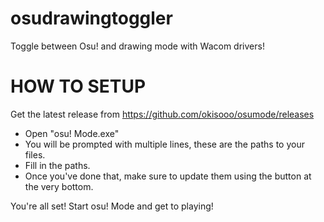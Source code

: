 # osudrawingtoggler
 Toggle between Osu! and drawing mode with Wacom drivers!


# HOW TO SETUP

Get the latest release from https://github.com/okisooo/osumode/releases

- Open "osu! Mode.exe"
- You will be prompted with multiple lines, these are the paths to your files.
- Fill in the paths.
- Once you've done that, make sure to update them using the button at the very bottom.

You're all set! Start osu! Mode and get to playing!
